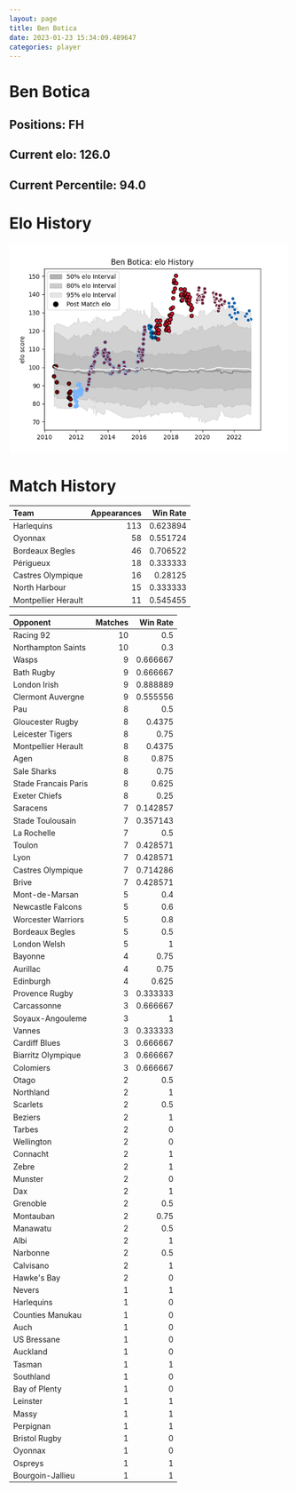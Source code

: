 ```yaml
---  
layout: page  
title: Ben Botica  
date: 2023-01-23 15:34:09.489647  
categories: player  
---
```

# Ben Botica

## Positions: FH

## Current elo: 126.0

## Current Percentile: 94.0

# Elo History


![elo history](history_BenBotica.png)
# Match History


| Team                |   Appearances |   Win Rate |
|:--------------------|--------------:|-----------:|
| Harlequins          |           113 |   0.623894 |
| Oyonnax             |            58 |   0.551724 |
| Bordeaux Begles     |            46 |   0.706522 |
| Périgueux           |            18 |   0.333333 |
| Castres Olympique   |            16 |   0.28125  |
| North Harbour       |            15 |   0.333333 |
| Montpellier Herault |            11 |   0.545455 |

| Opponent             |   Matches |   Win Rate |
|:---------------------|----------:|-----------:|
| Racing 92            |        10 |   0.5      |
| Northampton Saints   |        10 |   0.3      |
| Wasps                |         9 |   0.666667 |
| Bath Rugby           |         9 |   0.666667 |
| London Irish         |         9 |   0.888889 |
| Clermont Auvergne    |         9 |   0.555556 |
| Pau                  |         8 |   0.5      |
| Gloucester Rugby     |         8 |   0.4375   |
| Leicester Tigers     |         8 |   0.75     |
| Montpellier Herault  |         8 |   0.4375   |
| Agen                 |         8 |   0.875    |
| Sale Sharks          |         8 |   0.75     |
| Stade Francais Paris |         8 |   0.625    |
| Exeter Chiefs        |         8 |   0.25     |
| Saracens             |         7 |   0.142857 |
| Stade Toulousain     |         7 |   0.357143 |
| La Rochelle          |         7 |   0.5      |
| Toulon               |         7 |   0.428571 |
| Lyon                 |         7 |   0.428571 |
| Castres Olympique    |         7 |   0.714286 |
| Brive                |         7 |   0.428571 |
| Mont-de-Marsan       |         5 |   0.4      |
| Newcastle Falcons    |         5 |   0.6      |
| Worcester Warriors   |         5 |   0.8      |
| Bordeaux Begles      |         5 |   0.5      |
| London Welsh         |         5 |   1        |
| Bayonne              |         4 |   0.75     |
| Aurillac             |         4 |   0.75     |
| Edinburgh            |         4 |   0.625    |
| Provence Rugby       |         3 |   0.333333 |
| Carcassonne          |         3 |   0.666667 |
| Soyaux-Angouleme     |         3 |   1        |
| Vannes               |         3 |   0.333333 |
| Cardiff Blues        |         3 |   0.666667 |
| Biarritz Olympique   |         3 |   0.666667 |
| Colomiers            |         3 |   0.666667 |
| Otago                |         2 |   0.5      |
| Northland            |         2 |   1        |
| Scarlets             |         2 |   0.5      |
| Beziers              |         2 |   1        |
| Tarbes               |         2 |   0        |
| Wellington           |         2 |   0        |
| Connacht             |         2 |   1        |
| Zebre                |         2 |   1        |
| Munster              |         2 |   0        |
| Dax                  |         2 |   1        |
| Grenoble             |         2 |   0.5      |
| Montauban            |         2 |   0.75     |
| Manawatu             |         2 |   0.5      |
| Albi                 |         2 |   1        |
| Narbonne             |         2 |   0.5      |
| Calvisano            |         2 |   1        |
| Hawke's Bay          |         2 |   0        |
| Nevers               |         1 |   1        |
| Harlequins           |         1 |   0        |
| Counties Manukau     |         1 |   0        |
| Auch                 |         1 |   0        |
| US Bressane          |         1 |   0        |
| Auckland             |         1 |   0        |
| Tasman               |         1 |   1        |
| Southland            |         1 |   0        |
| Bay of Plenty        |         1 |   0        |
| Leinster             |         1 |   1        |
| Massy                |         1 |   1        |
| Perpignan            |         1 |   1        |
| Bristol Rugby        |         1 |   0        |
| Oyonnax              |         1 |   0        |
| Ospreys              |         1 |   1        |
| Bourgoin-Jallieu     |         1 |   1        |